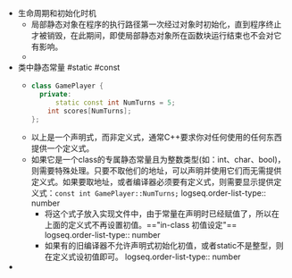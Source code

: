 - 生命周期和初始化时机
	- 局部静态对象在程序的执行路径第一次经过对象时初始化，直到程序终止才被销毁，在此期间，即使局部静态对象所在函数块运行结束也不会对它有影响。
	-
- 类中静态常量 #static #const
	- ```cpp
	  class GamePlayer {
	    private:
	    	static const int NumTurns = 5;
	      int scores[NumTurns];
	  };
	  ```
	- 以上是一个声明式，而非定义式，通常C++要求你对任何使用的任何东西提供一个定义式。
	- 如果它是一个class的专属静态常量且为整数类型(如：int、char、bool)，则需要特殊处理。只要不取他们的地址，可以声明并使用它们而无需提供定义式。如果要取地址，或者编译器必须要有定义式，则需要显示提供定义式：`const int GamePlayer::NumTurns;`
	  logseq.order-list-type:: number
		- 将这个式子放入实现文件中，由于常量在声明时已经赋值了，所以在上面的定义式不再设置初值。=="in-class 初值设定"==
		  logseq.order-list-type:: number
		- 如果有的旧编译器不允许声明式初始化初值，或者static不是整型，则在定义式设初值即可。
		  logseq.order-list-type:: number
-